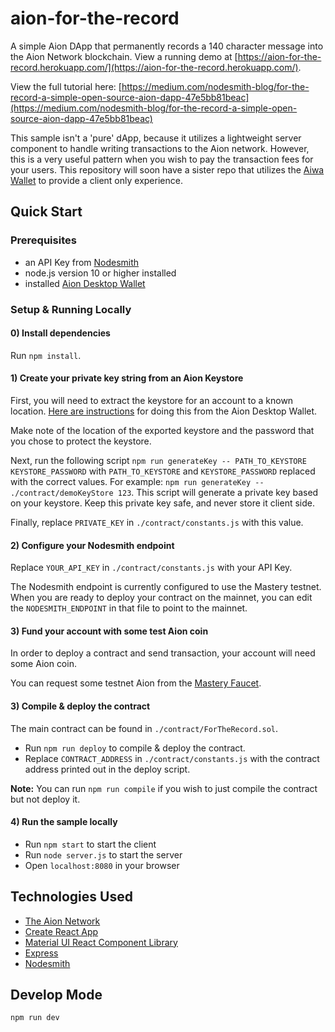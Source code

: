 # aion-for-the-record
A simple Aion DApp that permanently records a 140 character message into the Aion Network blockchain.
View a running demo at [https://aion-for-the-record.herokuapp.com/](https://aion-for-the-record.herokuapp.com/).

View the full tutorial here:
[https://medium.com/nodesmith-blog/for-the-record-a-simple-open-source-aion-dapp-47e5bb81beac](https://medium.com/nodesmith-blog/for-the-record-a-simple-open-source-aion-dapp-47e5bb81beac)

This sample isn't a 'pure' dApp, because it utilizes a lightweight server component to handle writing transactions to the Aion network.  However, this is a very useful pattern when you wish to pay the transaction fees for your users.  This repository will soon have a sister repo that utilizes the [Aiwa Wallet](https://getaiwa.com) to provide a client only experience.

## Quick Start

### Prerequisites
* an API Key from [Nodesmith](https://nodesmith.io)
* node.js version 10 or higher installed
* installed [Aion Desktop Wallet](https://docs.aion.network/docs/install-the-aion-desktop-wallet)

### Setup & Running Locally

#### 0) Install dependencies

Run `npm install`.

#### 1) Create your private key string from an Aion Keystore
First, you will need to extract the keystore for an account to a known location. [Here are instructions](http://dev-docs.nodesmith.io/#/gettingStarted/privateKeys/export_keystore) for doing this from the Aion Desktop Wallet.

Make note of the location of the exported keystore and the password that you chose to protect the keystore.

Next, run the following script `npm run generateKey -- PATH_TO_KEYSTORE KEYSTORE_PASSWORD` with `PATH_TO_KEYSTORE` and `KEYSTORE_PASSWORD` replaced with the correct values.  For example: `npm run generateKey -- ./contract/demoKeyStore 123`. This script will generate a private key based on your keystore.  Keep this private key safe, and never store it client side.

Finally, replace `PRIVATE_KEY` in `./contract/constants.js` with this value.

#### 2) Configure your Nodesmith endpoint

Replace `YOUR_API_KEY` in `./contract/constants.js` with your API Key.

The Nodesmith endpoint is currently configured to use the Mastery testnet.  When you are ready to deploy your contract
on the mainnet, you can edit the `NODESMITH_ENDPOINT` in that file to point to the mainnet.

#### 3) Fund your account with some test Aion coin

In order to deploy a contract and send transaction, your account will need some Aion coin.

You can request some testnet Aion from the [Mastery Faucet](https://gitter.im/aionnetwork/mastery_faucet).

#### 3) Compile & deploy the contract

The main contract can be found in `./contract/ForTheRecord.sol`.

* Run `npm run deploy` to compile & deploy the contract.
* Replace `CONTRACT_ADDRESS` in `./contract/constants.js` with the contract address printed out in the deploy script.

**Note:** You can run `npm run compile` if you wish to just compile the contract but not deploy it.

#### 4) Run the sample locally

* Run `npm start` to start the client
* Run `node server.js` to start the server
* Open `localhost:8080` in your browser 

## Technologies Used

* [The Aion Network](https://aion.network)
* [Create React App](https://facebook.github.io/create-react-app/docs/getting-started)
* [Material UI React Component Library](https://material-ui.com/)
* [Express](https://expressjs.com/)
* [Nodesmith](https://nodesmith.io)

## Develop Mode
`npm run dev`
